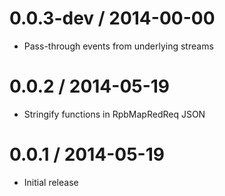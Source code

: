 0.0.3-dev / 2014-00-00
==================

  * Pass-through events from underlying streams


0.0.2 / 2014-05-19
==================

  * Stringify functions in RpbMapRedReq JSON


0.0.1 / 2014-05-19
==================

  * Initial release
